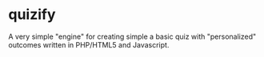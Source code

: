 # quizify
A very simple "engine" for creating simple a basic quiz with "personalized" outcomes written in PHP/HTML5 and Javascript.

